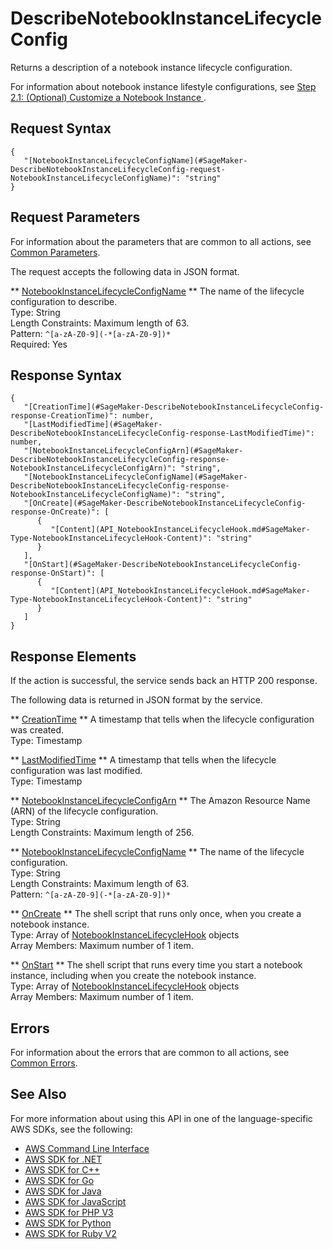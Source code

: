 # DescribeNotebookInstanceLifecycleConfig<a name="API_DescribeNotebookInstanceLifecycleConfig"></a>

Returns a description of a notebook instance lifecycle configuration\.

For information about notebook instance lifestyle configurations, see [Step 2\.1: \(Optional\) Customize a Notebook Instance ](notebook-lifecycle-config.md)\.

## Request Syntax<a name="API_DescribeNotebookInstanceLifecycleConfig_RequestSyntax"></a>

```
{
   "[NotebookInstanceLifecycleConfigName](#SageMaker-DescribeNotebookInstanceLifecycleConfig-request-NotebookInstanceLifecycleConfigName)": "string"
}
```

## Request Parameters<a name="API_DescribeNotebookInstanceLifecycleConfig_RequestParameters"></a>

For information about the parameters that are common to all actions, see [Common Parameters](CommonParameters.md)\.

The request accepts the following data in JSON format\.

 ** [NotebookInstanceLifecycleConfigName](#API_DescribeNotebookInstanceLifecycleConfig_RequestSyntax) **   <a name="SageMaker-DescribeNotebookInstanceLifecycleConfig-request-NotebookInstanceLifecycleConfigName"></a>
The name of the lifecycle configuration to describe\.  
Type: String  
Length Constraints: Maximum length of 63\.  
Pattern: `^[a-zA-Z0-9](-*[a-zA-Z0-9])*`   
Required: Yes

## Response Syntax<a name="API_DescribeNotebookInstanceLifecycleConfig_ResponseSyntax"></a>

```
{
   "[CreationTime](#SageMaker-DescribeNotebookInstanceLifecycleConfig-response-CreationTime)": number,
   "[LastModifiedTime](#SageMaker-DescribeNotebookInstanceLifecycleConfig-response-LastModifiedTime)": number,
   "[NotebookInstanceLifecycleConfigArn](#SageMaker-DescribeNotebookInstanceLifecycleConfig-response-NotebookInstanceLifecycleConfigArn)": "string",
   "[NotebookInstanceLifecycleConfigName](#SageMaker-DescribeNotebookInstanceLifecycleConfig-response-NotebookInstanceLifecycleConfigName)": "string",
   "[OnCreate](#SageMaker-DescribeNotebookInstanceLifecycleConfig-response-OnCreate)": [ 
      { 
         "[Content](API_NotebookInstanceLifecycleHook.md#SageMaker-Type-NotebookInstanceLifecycleHook-Content)": "string"
      }
   ],
   "[OnStart](#SageMaker-DescribeNotebookInstanceLifecycleConfig-response-OnStart)": [ 
      { 
         "[Content](API_NotebookInstanceLifecycleHook.md#SageMaker-Type-NotebookInstanceLifecycleHook-Content)": "string"
      }
   ]
}
```

## Response Elements<a name="API_DescribeNotebookInstanceLifecycleConfig_ResponseElements"></a>

If the action is successful, the service sends back an HTTP 200 response\.

The following data is returned in JSON format by the service\.

 ** [CreationTime](#API_DescribeNotebookInstanceLifecycleConfig_ResponseSyntax) **   <a name="SageMaker-DescribeNotebookInstanceLifecycleConfig-response-CreationTime"></a>
A timestamp that tells when the lifecycle configuration was created\.  
Type: Timestamp

 ** [LastModifiedTime](#API_DescribeNotebookInstanceLifecycleConfig_ResponseSyntax) **   <a name="SageMaker-DescribeNotebookInstanceLifecycleConfig-response-LastModifiedTime"></a>
A timestamp that tells when the lifecycle configuration was last modified\.  
Type: Timestamp

 ** [NotebookInstanceLifecycleConfigArn](#API_DescribeNotebookInstanceLifecycleConfig_ResponseSyntax) **   <a name="SageMaker-DescribeNotebookInstanceLifecycleConfig-response-NotebookInstanceLifecycleConfigArn"></a>
The Amazon Resource Name \(ARN\) of the lifecycle configuration\.  
Type: String  
Length Constraints: Maximum length of 256\.

 ** [NotebookInstanceLifecycleConfigName](#API_DescribeNotebookInstanceLifecycleConfig_ResponseSyntax) **   <a name="SageMaker-DescribeNotebookInstanceLifecycleConfig-response-NotebookInstanceLifecycleConfigName"></a>
The name of the lifecycle configuration\.  
Type: String  
Length Constraints: Maximum length of 63\.  
Pattern: `^[a-zA-Z0-9](-*[a-zA-Z0-9])*` 

 ** [OnCreate](#API_DescribeNotebookInstanceLifecycleConfig_ResponseSyntax) **   <a name="SageMaker-DescribeNotebookInstanceLifecycleConfig-response-OnCreate"></a>
The shell script that runs only once, when you create a notebook instance\.  
Type: Array of [NotebookInstanceLifecycleHook](API_NotebookInstanceLifecycleHook.md) objects  
Array Members: Maximum number of 1 item\.

 ** [OnStart](#API_DescribeNotebookInstanceLifecycleConfig_ResponseSyntax) **   <a name="SageMaker-DescribeNotebookInstanceLifecycleConfig-response-OnStart"></a>
The shell script that runs every time you start a notebook instance, including when you create the notebook instance\.  
Type: Array of [NotebookInstanceLifecycleHook](API_NotebookInstanceLifecycleHook.md) objects  
Array Members: Maximum number of 1 item\.

## Errors<a name="API_DescribeNotebookInstanceLifecycleConfig_Errors"></a>

For information about the errors that are common to all actions, see [Common Errors](CommonErrors.md)\.

## See Also<a name="API_DescribeNotebookInstanceLifecycleConfig_SeeAlso"></a>

For more information about using this API in one of the language\-specific AWS SDKs, see the following:
+  [AWS Command Line Interface](http://docs.aws.amazon.com/goto/aws-cli/sagemaker-2017-07-24/DescribeNotebookInstanceLifecycleConfig) 
+  [AWS SDK for \.NET](http://docs.aws.amazon.com/goto/DotNetSDKV3/sagemaker-2017-07-24/DescribeNotebookInstanceLifecycleConfig) 
+  [AWS SDK for C\+\+](http://docs.aws.amazon.com/goto/SdkForCpp/sagemaker-2017-07-24/DescribeNotebookInstanceLifecycleConfig) 
+  [AWS SDK for Go](http://docs.aws.amazon.com/goto/SdkForGoV1/sagemaker-2017-07-24/DescribeNotebookInstanceLifecycleConfig) 
+  [AWS SDK for Java](http://docs.aws.amazon.com/goto/SdkForJava/sagemaker-2017-07-24/DescribeNotebookInstanceLifecycleConfig) 
+  [AWS SDK for JavaScript](http://docs.aws.amazon.com/goto/AWSJavaScriptSDK/sagemaker-2017-07-24/DescribeNotebookInstanceLifecycleConfig) 
+  [AWS SDK for PHP V3](http://docs.aws.amazon.com/goto/SdkForPHPV3/sagemaker-2017-07-24/DescribeNotebookInstanceLifecycleConfig) 
+  [AWS SDK for Python](http://docs.aws.amazon.com/goto/boto3/sagemaker-2017-07-24/DescribeNotebookInstanceLifecycleConfig) 
+  [AWS SDK for Ruby V2](http://docs.aws.amazon.com/goto/SdkForRubyV2/sagemaker-2017-07-24/DescribeNotebookInstanceLifecycleConfig) 